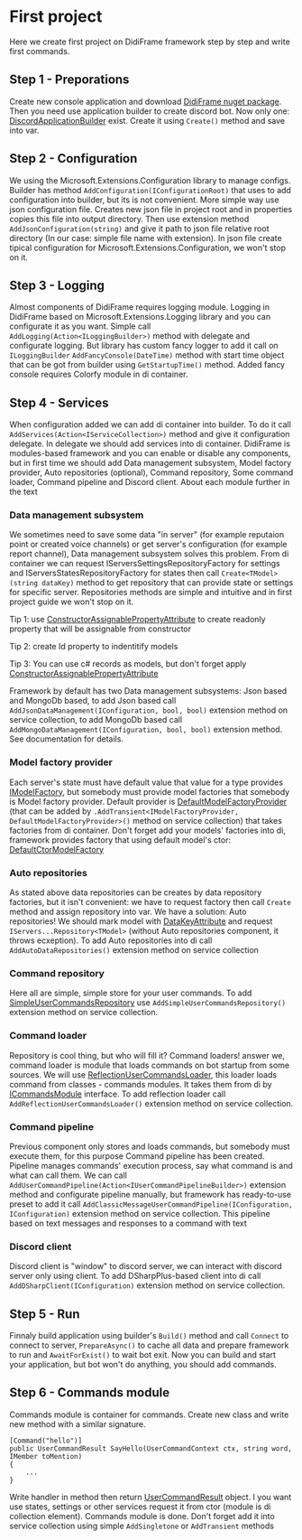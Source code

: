 # First project

Here we create first project on DidiFrame framework step by step and write first commands.

## Step 1 - Preporations

Create new console application and download [DidiFrame nuget package](https://www.nuget.org/packages/LloydLion.DidiFrame/).
Then you need use application builder to create discord bot.
Now only one: [DiscordApplicationBuilder](/api/DidiFrame.Application.DiscordApplicationBuilder.html) exist.
Create it using `Create()` method and save into var.

## Step 2 - Configuration

We using the Microsoft.Extensions.Configuration library to manage configs.
Builder has method `AddConfiguration(IConfigurationRoot)` that uses to add configuration into builder, but its is not convenient.
More simple way use json configuration file. Creates new json file in project root and in properties copies this file into output directory.
Then use extension method `AddJsonConfiguration(string)` and give it path to json file relative root directory (In our case: simple file name with extension).
In json file create tipical configuration for Microsoft.Extensions.Configuration, we won't stop on it.

## Step 3 - Logging

Almost components of DidiFrame requires logging module. Logging in DidiFrame based on Microsoft.Extensions.Logging library and you can configurate it as you want.
Simple call `AddLogging(Action<ILoggingBuilder>)` method with delegate and configurate logging. But library has custom fancy logger to add it call on `ILoggingBuilder`
`AddFancyConsole(DateTime)` method with start time object that can be got from builder using `GetStartupTime()` method. Added fancy console requires Colorfy module in di container.

## Step 4 - Services

When configuration added we can add di container into builder. To do it call `AddServices(Action<IServiceCollection>)` method and give it configuration delegate.
In delegate we should add services into di container. DidiFrame is modules-based framework and you can enable or disable any components,
but in first time we should add Data management subsystem, Model factory provider, Auto repositories (optional), Command repository, Some command loader, Command pipeline and Discord client.
About each module further in the text

### Data management subsystem

We sometimes need to save some data "in server" (for example reputaion point or created voice channels) or get server's configuration (for example report channel), Data management subsystem solves this problem.
From di container we can request IServersSettingsRepositoryFactory for settings and IServersStatesRepositoryFactory for states then call `Create<TModel>(string dataKey)` method to get repository that can provide state or settings for specific server.
Repositories methods are simple and intuitive and in first project guide we won't stop on it.

Tip 1: use [ConstructorAssignablePropertyAttribute](/api/DidiFrame.Data.Model.ConstructorAssignablePropertyAttribute.html) to create readonly property that will be assignable from constructor

Tip 2: create Id property to indentitify models

Tip 3: You can use c# records as models, but don't forget apply [ConstructorAssignablePropertyAttribute](/api/DidiFrame.Data.Model.ConstructorAssignablePropertyAttribute.html)

Framework by default has two Data management subsystems: Json based and MongoDb based, to add Json based call `AddJsonDataManagement(IConfiguration, bool, bool)` extension method on service collection,
to add MongoDb based call `AddMongoDataManagement(IConfiguration, bool, bool)` extension method. See documentation for details.

### Model factory provider

Each server's state must have default value that value for a type provides [IModelFactory](/api/DidiFrame.Data.IModelFactory-1.html), but somebody must provide model factories that somebody is Model factory provider.
Default provider is [DefaultModelFactoryProvider](/api/DidiFrame.Data.DefaultModelFactoryProvider.html) (that can be added by `.AddTransient<IModelFactoryProvider, DefaultModelFactoryProvider>()` method on service collection) that takes factories from di container.
Don't forget add your models' factories into di, framework provides factory that using default model's ctor: [DefaultCtorModelFactory](/api/DidiFrame.Data.DefaultCtorModelFactory-1.html)

### Auto repositories

As stated above data repositories can be creates by data repository factories, but it isn't convenient: we have to request factory then call `Create` method and assign repository into var.
We have a solution: Auto repositories! We should mark model with [DataKeyAttribute](/api/DidiFrame.Data.AutoKeys.DataKeyAttribute.html) and request `IServers...Repository<TModel>` (without Auto repositories component, it throws ecxeption).
To add Auto repositories into di call `AddAutoDataRepositories()` extension method on service collection

### Command repository

Here all are simple, simple store for your user commands. To add [SimpleUserCommandsRepository](/api/DidiFrame.UserCommands.Repository.SimpleUserCommandsRepository.html) use `AddSimpleUserCommandsRepository()` extension method on service collection.

### Command loader

Repository is cool thing, but who will fill it? Command loaders! answer we, command loader is module that loads commands on bot startup from some sources.
We will use [ReflectionUserCommandsLoader](/api/DidiFrame.UserCommands.Loader.Reflection.ReflectionUserCommandsLoader.html), this loader loads command from classes - commands modules.
It takes them from di by [ICommandsModule](/api/DidiFrame.UserCommands.Loader.Reflection.ICommandsModule.html) interface.
To add reflection loader call `AddReflectionUserCommandsLoader()` extension method on service collection.

### Command pipeline

Previous component only stores and loads commands, but somebody must execute them, for this purpose Command pipeline has been created.
Pipeline manages commands' execution process, say what command is and what can call them.
We can call `AddUserCommandPipeline(Action<IUserCommandPipelineBuilder>)` extension method and configurate pipeline manually, but framework has ready-to-use preset to add it call `AddClassicMessageUserCommandPipeline(IConfiguration, IConfiguration)` extension method on service collection.
This pipeline based on text messages and responses to a command with text

### Discord client 

Discord client is "window" to discord server, we can interact with discord server only using client.
To add DSharpPlus-based client into di call `AddDSharpClient(IConfiguration)` extension method on service collection.

## Step 5 - Run

Finnaly build application using builder's `Build()` method and call `Connect` to connect to server, `PrepareAsync()` to cache all data and prepare framework to run and `AwaitForExist()` to wait bot exit.
Now you can build and start your application, but bot won't do anything, you should add commands.

## Step 6 - Commands module

Commands module is container for commands. Create new class and write new method with a similar signature.

```
[Command("hello")]
public UserCommandResult SayHello(UserCommandContext ctx, string word, IMember toMention)
{
	...
}
```

Write handler in method then return [UserCommandResult](/api/DidiFrame.UserCommands.Models.UserCommandResult.html) object.
I you want use states, settings or other services request it from ctor (module is di collection element).
Commands module is done. Don't forget add it into service collection using simple `AddSingletone` or `AddTransient` methods